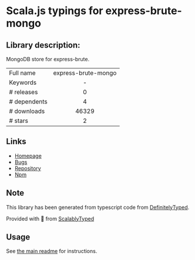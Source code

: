 
# Scala.js typings for express-brute-mongo


## Library description:
MongoDB store for express-brute.

|                    |                 |
| ------------------ | :-------------: |
| Full name          | express-brute-mongo |
| Keywords           | - |
| # releases         | 0 |
| # dependents       | 4 |
| # downloads        | 46329 |
| # stars            | 2 |

## Links
- [Homepage](https://github.com/auth0/express-brute-mongo#readme)
- [Bugs](https://github.com/auth0/express-brute-mongo/issues)
- [Repository](https://github.com/auth0/express-brute-mongo)
- [Npm](https://www.npmjs.com/package/express-brute-mongo)
    


## Note
This library has been generated from typescript code from [DefinitelyTyped](https://definitelytyped.org).

Provided with :purple_heart: from [ScalablyTyped](https://github.com/oyvindberg/ScalablyTyped)

## Usage
See [the main readme](../../readme.md) for instructions.


